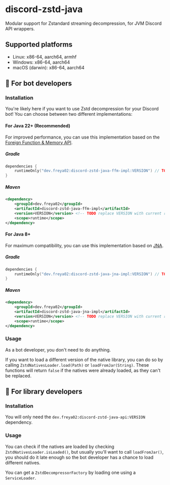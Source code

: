 # discord-zstd-java

Modular support for Zstandard streaming decompression, for JVM Discord API wrappers.

## Supported platforms
- Linux: x86-64, aarch64, armhf
- Windows: x86-64, aarch64
- macOS (darwin): x86-64, aarch64

## 🤖 For bot developers

### Installation

You're likely here if you want to use Zstd decompression for your Discord bot! You can choose between two different implementations:

#### For Java 22+ (Recommended)

For improved performance, you can use this implementation based on the [Foreign Function & Memory API](https://openjdk.org/jeps/454).

##### Gradle
```kotlin
dependencies {
    runtimeOnly("dev.freya02:discord-zstd-java-ffm-impl:VERSION") // TODO replace VERSION with current release
}
```

##### Maven
```xml
<dependency>
    <groupId>dev.freya02</groupId>
    <artifactId>discord-zstd-java-ffm-impl</artifactId>
    <version>VERSION</version> <!-- TODO replace VERSION with current release -->
    <scope>runtime</scope>
</dependency>
```

#### For Java 8+
For maximum compatibility, you can use this implementation based on [JNA](https://github.com/java-native-access/jna).

##### Gradle
```kotlin
dependencies {
    runtimeOnly("dev.freya02:discord-zstd-java-jna-impl:VERSION") // TODO replace VERSION with current release
}
```

##### Maven
```xml
<dependency>
    <groupId>dev.freya02</groupId>
    <artifactId>discord-zstd-java-jna-impl</artifactId>
    <version>VERSION</version> <!-- TODO replace VERSION with current release -->
    <scope>runtime</scope>
</dependency>
```

### Usage
As a bot developer, you don't need to do anything.

If you want to load a different version of the native library,
you can do so by calling `ZstdNativesLoader.load(Path)` or `loadFromJar(String)`. These functions will return `false` if the natives were already loaded, as they can't be replaced.

## 📖 For library developers
### Installation

You will only need the `dev.freya02:discord-zstd-java-api:VERSION` dependency.

### Usage

You can check if the natives are loaded by checking `ZstdNativesLoader.isLoaded()`,
but usually you'll want to call `loadFromJar()`, you should do it late enough so the bot developer has a chance to load different natives.

You can get a `ZstdDecompressorFactory` by loading one using a `ServiceLoader`.
